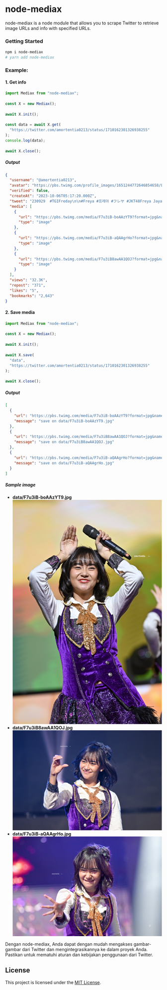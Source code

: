 # node-mediax

node-mediax is a node module that allows you to scrape Twitter to retrieve image URLs and info with specified URLs.

### Getting Started

```sh
npm i node-mediax
# yarn add node-mediax
```

### Example:

#### 1. Get info

```javascript
import Mediax from "node-mediax";

const X = new Mediax();

await X.init();

const data = await X.get(
  "https://twitter.com/amortentia0213/status/1710162301326938255"
);
console.log(data);

await X.close();
```

##### Output

```json
{
  "username": "@amortentia0213",
  "avatar": "https://pbs.twimg.com/profile_images/1651244772646854658/LssoZYlz.jpg",
  "verified": false,
  "createAt": "2023-10-06T05:17:20.000Z",
  "tweet": "230929  #TGIFreday\n\n#Freya #프레야 #フレヤ #JKT48Freya Jayawardana",
  "media": [
    {
      "url": "https://pbs.twimg.com/media/F7u3iB-boAAzYT9?format=jpg&name=4096x4096",
      "type": "image"
    },
    {
      "url": "https://pbs.twimg.com/media/F7u3iB-aQAAgrHo?format=jpg&name=4096x4096",
      "type": "image"
    },
    {
      "url": "https://pbs.twimg.com/media/F7u3iB8awAA1QOJ?format=jpg&name=4096x4096",
      "type": "image"
    }
  ],
  "views": "32.3K",
  "repost": "371",
  "likes": "5",
  "bookmarks": "2,643"
}
```

#### 2. Save media

```javascript
import Mediax from "node-mediax";

const X = new Mediax();

await X.init();

await X.save(
  "data",
  "https://twitter.com/amortentia0213/status/1710162301326938255"
);

await X.close();
```

##### Output

```json
[
  {
    "url": "https://pbs.twimg.com/media/F7u3iB-boAAzYT9?format=jpg&name=4096x4096",
    "message": "save on data/F7u3iB-boAAzYT9.jpg"
  },
  {
    "url": "https://pbs.twimg.com/media/F7u3iB8awAA1QOJ?format=jpg&name=4096x4096",
    "message": "save on data/F7u3iB8awAA1QOJ.jpg"
  },
  {
    "url": "https://pbs.twimg.com/media/F7u3iB-aQAAgrHo?format=jpg&name=4096x4096",
    "message": "save on data/F7u3iB-aQAAgrHo.jpg"
  }
]
```

##### Sample image

- **data/F7u3iB-boAAzYT9.jpg**
  ![](/data/F7u3iB-boAAzYT9.jpg)
- **data/F7u3iB8awAA1QOJ.jpg**
  ![](/data/F7u3iB8awAA1QOJ.jpg)
- **data/F7u3iB-aQAAgrHo.jpg**
  ![](/data/F7u3iB-aQAAgrHo.jpg)

Dengan node-mediax, Anda dapat dengan mudah mengakses gambar-gambar dari Twitter dan mengintegrasikannya ke dalam proyek Anda. Pastikan untuk mematuhi aturan dan kebijakan penggunaan dari Twitter.

## License

This project is licensed under the [MIT License](LICENSE).
